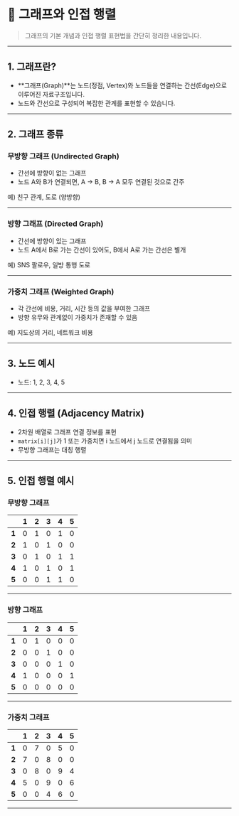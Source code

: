 # 🧮 그래프와 인접 행렬

> 그래프의 기본 개념과 인접 행렬 표현법을 간단히 정리한 내용입니다.

---

## 1. 그래프란?

- **그래프(Graph)**는 노드(정점, Vertex)와 노드들을 연결하는 간선(Edge)으로 이루어진 자료구조입니다.
- 노드와 간선으로 구성되어 복잡한 관계를 표현할 수 있습니다.

---

## 2. 그래프 종류

### 무방향 그래프 (Undirected Graph)

- 간선에 방향이 없는 그래프
- 노드 A와 B가 연결되면, A → B, B → A 모두 연결된 것으로 간주

예) 친구 관계, 도로 (양방향)

---

### 방향 그래프 (Directed Graph)

- 간선에 방향이 있는 그래프
- 노드 A에서 B로 가는 간선이 있어도, B에서 A로 가는 간선은 별개

예) SNS 팔로우, 일방 통행 도로

---

### 가중치 그래프 (Weighted Graph)

- 각 간선에 비용, 거리, 시간 등의 값을 부여한 그래프
- 방향 유무와 관계없이 가중치가 존재할 수 있음

예) 지도상의 거리, 네트워크 비용

---

## 3. 노드 예시

- 노드: 1, 2, 3, 4, 5

---

## 4. 인접 행렬 (Adjacency Matrix)

- 2차원 배열로 그래프 연결 정보를 표현
- `matrix[i][j]`가 1 또는 가중치면 i 노드에서 j 노드로 연결됨을 의미
- 무방향 그래프는 대칭 행렬

---

## 5. 인접 행렬 예시

### 무방향 그래프

|     | 1 | 2 | 3 | 4 | 5 |
|-----|---|---|---|---|---|
| **1** | 0 | 1 | 0 | 1 | 0 |
| **2** | 1 | 0 | 1 | 0 | 0 |
| **3** | 0 | 1 | 0 | 1 | 1 |
| **4** | 1 | 0 | 1 | 0 | 1 |
| **5** | 0 | 0 | 1 | 1 | 0 |

---

### 방향 그래프

|     | 1 | 2 | 3 | 4 | 5 |
|-----|---|---|---|---|---|
| **1** | 0 | 1 | 0 | 0 | 0 |
| **2** | 0 | 0 | 1 | 0 | 0 |
| **3** | 0 | 0 | 0 | 1 | 0 |
| **4** | 1 | 0 | 0 | 0 | 1 |
| **5** | 0 | 0 | 0 | 0 | 0 |

---

### 가중치 그래프

|     | 1  | 2  | 3  | 4  | 5  |
|-----|----|----|----|----|----|
| **1** | 0  | 7  | 0  | 5  | 0  |
| **2** | 7  | 0  | 8  | 0  | 0  |
| **3** | 0  | 8  | 0  | 9  | 4  |
| **4** | 5  | 0  | 9  | 0  | 6  |
| **5** | 0  | 0  | 4  | 6  | 0  |

---